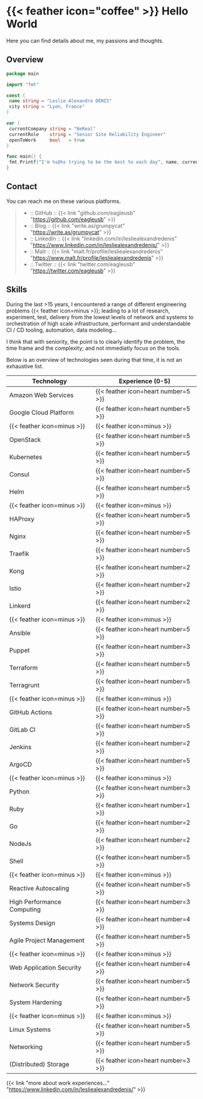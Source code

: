 # {{< feather icon="coffee" >}} Hello World

Here you can find details about me, my passions and thoughts.

## Overview

```go
package main

import "fmt"

const (
 name string = "Leslie-Alexandre DENIS"
 city string = "Lyon, France"
)

var (
 currentCompany string = "BeReal"
 currentRole    string = "Senior Site Reliability Engineer"
 openToWork     bool   = true
)

func main() {
 fmt.Printf("I'm %s@%s trying to be the best %s each day", name, currentCompany, currentRole)
}
```

## Contact

You can reach me on these various platforms.
<!-- markdownlint-disable MD034 -->
> - :: GitHub :: {{< link "github.com/eagleusb" "https://github.com/eagleusb" >}}
> - :: Blog :: {{< link "write.as/grumpycat" "https://write.as/grumpycat" >}}
> - :: LinkedIn :: {{< link "linkedin.com/in/lesliealexandredenis" "https://www.linkedin.com/in/lesliealexandredenis/" >}}
> - :: Malt :: {{< link "malt.fr/profile/lesliealexandredenis" "https://www.malt.fr/profile/lesliealexandredenis" >}}
> - :: Twitter :: {{< link "twitter.com/eagleusb" "https://twitter.com/eagleusb" >}}

## Skills

During the last >15 years, I encountered a range of different engineering problems {{< feather icon=minus >}};
leading to a lot of research, experiment, test, delivery from the lowest levels of network and systems
to orchestration of high scale infrastructure, performant and understandable CI / CD tooling, automation, data modeling...

I think that with seniority, the point is to clearly identify the problem, the time frame and the
complexity; and not immediatly focus on the tools.

Below is an overview of technologies seen during that time, it is not an exhaustive list.

| Technology                 | Experience (0-5)                    |
|----------------------------|-------------------------------------|
| Amazon Web Services        | {{< feather icon=heart number=5 >}} |
| Google Cloud Platform      | {{< feather icon=heart number=5 >}} |
| {{< feather icon=minus >}} | {{< feather icon=minus >}}          |
| OpenStack                  | {{< feather icon=heart number=5 >}} |
| Kubernetes                 | {{< feather icon=heart number=5 >}} |
| Consul                     | {{< feather icon=heart number=5 >}} |
| Helm                       | {{< feather icon=heart number=5 >}} |
| {{< feather icon=minus >}} | {{< feather icon=minus >}}          |
| HAProxy                    | {{< feather icon=heart number=5 >}} |
| Nginx                      | {{< feather icon=heart number=5 >}} |
| Traefik                    | {{< feather icon=heart number=5 >}} |
| Kong                       | {{< feather icon=heart number=2 >}} |
| Istio                      | {{< feather icon=heart number=2 >}} |
| Linkerd                    | {{< feather icon=heart number=2 >}} |
| {{< feather icon=minus >}} | {{< feather icon=minus >}}          |
| Ansible                    | {{< feather icon=heart number=5 >}} |
| Puppet                     | {{< feather icon=heart number=3 >}} |
| Terraform                  | {{< feather icon=heart number=5 >}} |
| Terragrunt                 | {{< feather icon=heart number=5 >}} |
| {{< feather icon=minus >}} | {{< feather icon=minus >}}          |
| GitHub Actions             | {{< feather icon=heart number=5 >}} |
| GitLab CI                  | {{< feather icon=heart number=5 >}} |
| Jenkins                    | {{< feather icon=heart number=2 >}} |
| ArgoCD                     | {{< feather icon=heart number=5 >}} |
| {{< feather icon=minus >}} | {{< feather icon=minus >}}          |
| Python                     | {{< feather icon=heart number=3 >}} |
| Ruby                       | {{< feather icon=heart number=1 >}} |
| Go                         | {{< feather icon=heart number=2 >}} |
| NodeJs                     | {{< feather icon=heart number=2 >}} |
| Shell                      | {{< feather icon=heart number=5 >}} |
| {{< feather icon=minus >}} | {{< feather icon=minus >}}          |
| Reactive Autoscaling       | {{< feather icon=heart number=5 >}} |
| High Performance Computing | {{< feather icon=heart number=3 >}} |
| Systems Design             | {{< feather icon=heart number=4 >}} |
| Agile Project Management   | {{< feather icon=heart number=5 >}} |
| {{< feather icon=minus >}} | {{< feather icon=minus >}}          |
| Web Application Security   | {{< feather icon=heart number=4 >}} |
| Network Security           | {{< feather icon=heart number=5 >}} |
| System Hardening           | {{< feather icon=heart number=5 >}} |
| {{< feather icon=minus >}} | {{< feather icon=minus >}}          |
| Linux Systems              | {{< feather icon=heart number=5 >}} |
| Networking                 | {{< feather icon=heart number=5 >}} |
| (Distributed) Storage      | {{< feather icon=heart number=3 >}} |

<!-- markdownlint-disable-next-line MD034 -->
{{< link "more about work experiences..." "https://www.linkedin.com/in/lesliealexandredenis/" >}}
